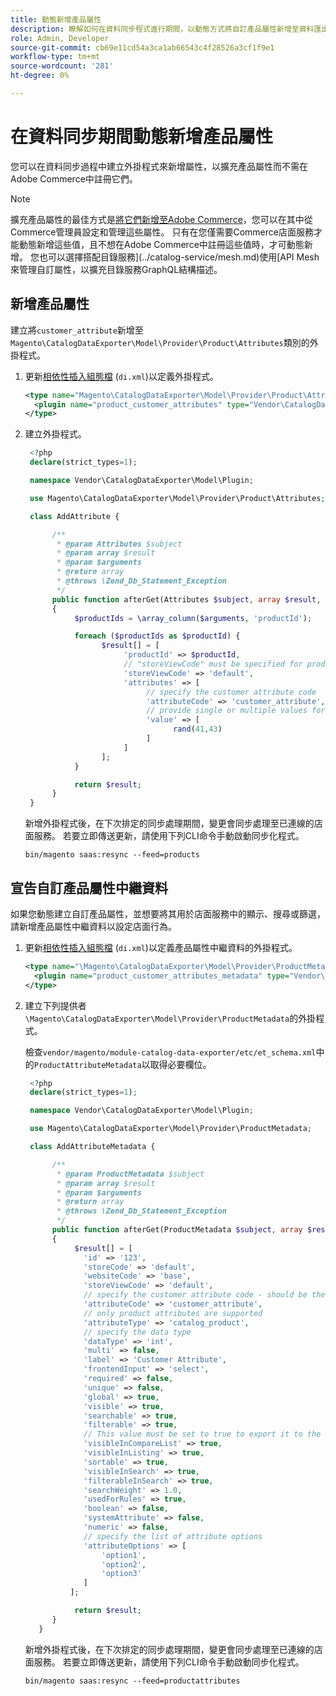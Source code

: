 ```yaml
---
title: 動態新增產品屬性
description: 瞭解如何在資料同步程式進行期間，以動態方式將自訂產品屬性新增至資料匯出摘要。
role: Admin, Developer
source-git-commit: cb69e11cd54a3ca1ab66543c4f28526a3cf1f9e1
workflow-type: tm+mt
source-wordcount: '281'
ht-degree: 0%

---
```


# 在資料同步期間動態新增產品屬性

您可以在資料同步過程中建立外掛程式來新增屬性，以擴充產品屬性而不需在Adobe Commerce中註冊它們。

>[!NOTE]
>
>擴充產品屬性的最佳方式是[將它們新增至Adobe Commerce](extensibility-and-customizations.md#add-product-attributes-to-adobe-commerce)，您可以在其中從Commerce管理員設定和管理這些屬性。 只有在您僅需要Commerce店面服務才能動態新增這些值，且不想在Adobe Commerce中註冊這些值時，才可動態新增。 您也可以選擇搭配目錄服務](../catalog-service/mesh.md)使用[API Mesh來管理自訂屬性，以擴充目錄服務GraphQL結構描述。

## 新增產品屬性

建立將`customer_attribute`新增至`Magento\CatalogDataExporter\Model\Provider\Product\Attributes`類別的外掛程式。

1. 更新[相依性插入組態檔](https://developer.adobe.com/commerce/php/development/build/dependency-injection-file/) (`di.xml`)以定義外掛程式。

   ```xml
   <type name="Magento\CatalogDataExporter\Model\Provider\Product\Attributes">
     <plugin name="product_customer_attributes" type="Vendor\CatalogDataExporter\Model\Plugin\AddAttribute"/>
   </type>
   ```

1. 建立外掛程式。

   ```php
    <?php
    declare(strict_types=1);
   
    namespace Vendor\CatalogDataExporter\Model\Plugin;
   
    use Magento\CatalogDataExporter\Model\Provider\Product\Attributes;
   
    class AddAttribute {
   
         /**
          * @param Attributes $subject
          * @param array $result
          * @param $arguments
          * @return array
          * @throws \Zend_Db_Statement_Exception
          */
         public function afterGet(Attributes $subject, array $result, $arguments): array
         {
              $productIds = \array_column($arguments, 'productId');
   
              foreach ($productIds as $productId) {
                    $result[] = [
                         'productId' => $productId,
                         // "storeViewCode" must be specified for products where the customer attribute value should be set
                         'storeViewCode' => 'default',
                         'attributes' => [
                              // specify the customer attribute code
                              'attributeCode' => 'customer_attribute',
                              // provide single or multiple values for the attribute
                              'value' => [
                                    rand(41,43)
                              ]
                         ]
                    ];
              }
   
              return $result;
         }
    }
   ```

   新增外掛程式後，在下次排定的同步處理期間，變更會同步處理至已連線的店面服務。 若要立即傳送更新，請使用下列CLI命令手動啟動同步化程式。

   ```
   bin/magento saas:resync --feed=products
   ```

## 宣告自訂產品屬性中繼資料

如果您動態建立自訂產品屬性，並想要將其用於店面服務中的顯示、搜尋或篩選，請新增產品屬性中繼資料以設定店面行為。

1. 更新[相依性插入組態檔](https://developer.adobe.com/commerce/php/development/build/dependency-injection-file/) (`di.xml`)以定義產品屬性中繼資料的外掛程式。

   ```xml
   <type name="\Magento\CatalogDataExporter\Model\Provider\ProductMetadata">
     <plugin name="product_customer_attributes_metadata" type="Vendor\CatalogDataExporter\Model\Plugin\AddAttributeMetadata"/>
   </type>
   ```

1. 建立下列提供者`\Magento\CatalogDataExporter\Model\Provider\ProductMetadata`的外掛程式。

   檢查`vendor/magento/module-catalog-data-exporter/etc/et_schema.xml`中的`ProductAttributeMetadata`以取得必要欄位。

   ```php
    <?php
    declare(strict_types=1);
   
    namespace Vendor\CatalogDataExporter\Model\Plugin;
   
    use Magento\CatalogDataExporter\Model\Provider\ProductMetadata;
   
    class AddAttributeMetadata {
   
         /**
          * @param ProductMetadata $subject
          * @param array $result
          * @param $arguments
          * @return array
          * @throws \Zend_Db_Statement_Exception
          */
         public function afterGet(ProductMetadata $subject, array $result, $arguments): array
         {
              $result[] = [
                'id' => '123',
                'storeCode' => 'default',
                'websiteCode' => 'base',
                'storeViewCode' => 'default',
                // specify the customer attribute code - should be the same as used in the products attributes plugin
                'attributeCode' => 'customer_attribute',
                // only product attributes are supported
                'attributeType' => 'catalog_product',
                // specify the data type
                'dataType' => 'int',
                'multi' => false,
                'label' => 'Customer Attribute',
                'frontendInput' => 'select',
                'required' => false,
                'unique' => false,
                'global' => true,
                'visible' => true,
                'searchable' => true,
                'filterable' => true,
                // This value must be set to true to export it to the storefront services
                'visibleInCompareList' => true,
                'visibleInListing' => true,
                'sortable' => true,
                'visibleInSearch' => true,
                'filterableInSearch' => true,
                'searchWeight' => 1.0,
                'usedForRules' => true,
                'boolean' => false,
                'systemAttribute' => false,
                'numeric' => false,
                // specify the list of attribute options
                'attributeOptions' => [
                    'option1',
                    'option2',
                    'option3'
                ]
             ];
   
              return $result;
         }
      }
   ```

   新增外掛程式後，在下次排定的同步處理期間，變更會同步處理至已連線的店面服務。 若要立即傳送更新，請使用下列CLI命令手動啟動同步化程式。

   ```
   bin/magento saas:resync --feed=productattributes
   ```
